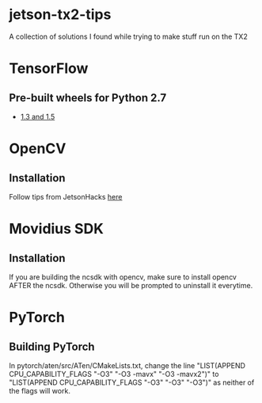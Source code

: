 # jetson-tx2-tips
A collection of solutions I found while trying to make stuff run on the TX2

# TensorFlow
## Pre-built wheels for Python 2.7
- [1.3 and 1.5](https://github.com/JesperChristensen89/TensorFlow-Jetson-TX2)

# OpenCV
## Installation
Follow tips from JetsonHacks [here](https://github.com/jetsonhacks/buildOpenCVTX2)

# Movidius SDK
## Installation
If you are building the ncsdk with opencv, make sure to install opencv AFTER the ncsdk. Otherwise you will be prompted to uninstall it everytime.

# PyTorch
## Building PyTorch
In pytorch/aten/src/ATen/CMakeLists.txt, change the line "LIST(APPEND CPU_CAPABILITY_FLAGS "-O3" "-O3 -mavx" "-O3 -mavx2")" to "LIST(APPEND CPU_CAPABILITY_FLAGS "-O3" "-O3" "-O3")" as neither of the flags will work.
